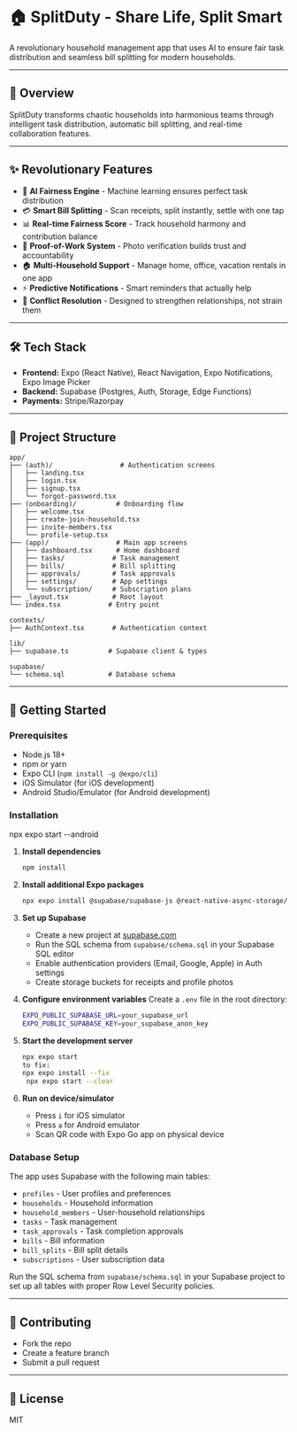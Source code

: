 # 🏠 SplitDuty - Share Life, Split Smart

A revolutionary household management app that uses AI to ensure fair task distribution and seamless bill splitting for modern households.

---

## 🚀 Overview
SplitDuty transforms chaotic households into harmonious teams through intelligent task distribution, automatic bill splitting, and real-time collaboration features.

---

## ✨ Revolutionary Features
- 🧠 **AI Fairness Engine** - Machine learning ensures perfect task distribution
- 💳 **Smart Bill Splitting** - Scan receipts, split instantly, settle with one tap
- 📊 **Real-time Fairness Score** - Track household harmony and contribution balance
- 📸 **Proof-of-Work System** - Photo verification builds trust and accountability
- 🏠 **Multi-Household Support** - Manage home, office, vacation rentals in one app
- ⚡ **Predictive Notifications** - Smart reminders that actually help
- 🎯 **Conflict Resolution** - Designed to strengthen relationships, not strain them

---

## 🛠️ Tech Stack
- **Frontend:** Expo (React Native), React Navigation, Expo Notifications, Expo Image Picker
- **Backend:** Supabase (Postgres, Auth, Storage, Edge Functions)
- **Payments:** Stripe/Razorpay

---

## 📁 Project Structure
```
app/
├── (auth)/                 # Authentication screens
│   ├── landing.tsx
│   ├── login.tsx
│   ├── signup.tsx
│   └── forgot-password.tsx
├── (onboarding)/          # Onboarding flow
│   ├── welcome.tsx
│   ├── create-join-household.tsx
│   ├── invite-members.tsx
│   └── profile-setup.tsx
├── (app)/                 # Main app screens
│   ├── dashboard.tsx      # Home dashboard
│   ├── tasks/            # Task management
│   ├── bills/            # Bill splitting
│   ├── approvals/        # Task approvals
│   ├── settings/         # App settings
│   └── subscription/     # Subscription plans
├── _layout.tsx           # Root layout
└── index.tsx            # Entry point

contexts/
├── AuthContext.tsx       # Authentication context

lib/
├── supabase.ts          # Supabase client & types

supabase/
└── schema.sql           # Database schema
```

---

## 🏁 Getting Started

### Prerequisites
- Node.js 18+
- npm or yarn
- Expo CLI (`npm install -g @expo/cli`)
- iOS Simulator (for iOS development)
- Android Studio/Emulator (for Android development)

### Installation
npx expo start --android
1. **Install dependencies**
   ```bash
   npm install
   ```

2. **Install additional Expo packages**
   ```bash
   npx expo install @supabase/supabase-js @react-native-async-storage/async-storage react-native-url-polyfill expo-notifications expo-image-picker expo-camera expo-media-library @react-native-picker/picker expo-linear-gradient
   ```

3. **Set up Supabase**
   - Create a new project at [supabase.com](https://supabase.com)
   - Run the SQL schema from `supabase/schema.sql` in your Supabase SQL editor
   - Enable authentication providers (Email, Google, Apple) in Auth settings
   - Create storage buckets for receipts and profile photos

4. **Configure environment variables**
   Create a `.env` file in the root directory:
   ```bash
   EXPO_PUBLIC_SUPABASE_URL=your_supabase_url
   EXPO_PUBLIC_SUPABASE_KEY=your_supabase_anon_key
   ```

5. **Start the development server**
   ```bash
   npx expo start
   to fix:
   npx expo install --fix
    npx expo start --clear
   ```

6. **Run on device/simulator**
   - Press `i` for iOS simulator
   - Press `a` for Android emulator
   - Scan QR code with Expo Go app on physical device

### Database Setup

The app uses Supabase with the following main tables:
- `profiles` - User profiles and preferences
- `households` - Household information
- `household_members` - User-household relationships
- `tasks` - Task management
- `task_approvals` - Task completion approvals
- `bills` - Bill information
- `bill_splits` - Bill split details
- `subscriptions` - User subscription data

Run the SQL schema from `supabase/schema.sql` in your Supabase project to set up all tables with proper Row Level Security policies.

---

## 🤝 Contributing
- Fork the repo
- Create a feature branch
- Submit a pull request

---

## 📄 License
MIT 
